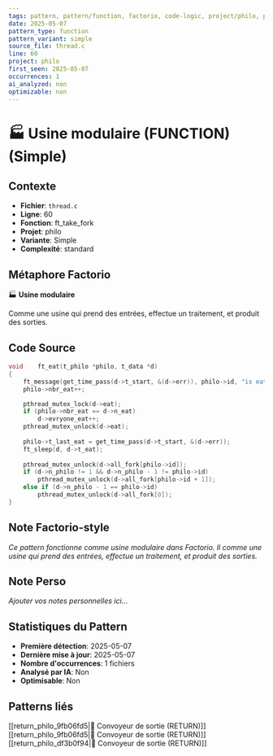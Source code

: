 ```yaml
---
tags: pattern, pattern/function, factorio, code-logic, project/philo, pattern/variant/simple
date: 2025-05-07
pattern_type: function
pattern_variant: simple
source_file: thread.c
line: 60
project: philo
first_seen: 2025-05-07
occurrences: 1
ai_analyzed: non
optimizable: non
---
```


# 🏭 Usine modulaire (FUNCTION) (Simple)

## Contexte
- **Fichier**: `thread.c`
- **Ligne**: 60
- **Fonction**: ft_take_fork
- **Projet**: philo
- **Variante**: Simple
- **Complexité**: standard

## Métaphore Factorio
🏭 **Usine modulaire**

Comme une usine qui prend des entrées, effectue un traitement, et produit des sorties.

## Code Source
```c
void	ft_eat(t_philo *philo, t_data *d)
{
	ft_message(get_time_pass(d->t_start, &(d->err)), philo->id, "is eating", d);
	philo->nbr_eat++;

	pthread_mutex_lock(d->eat);
	if (philo->nbr_eat == d->n_eat)
		d->evryone_eat++;
	pthread_mutex_unlock(d->eat);
	
	philo->t_last_eat = get_time_pass(d->t_start, &(d->err));
	ft_sleep(d, d->t_eat);
	
	pthread_mutex_unlock(d->all_fork[philo->id]);
	if (d->n_philo != 1 && d->n_philo - 1 != philo->id)
		pthread_mutex_unlock(d->all_fork[philo->id + 1]);
	else if (d->n_philo - 1 == philo->id)
		pthread_mutex_unlock(d->all_fork[0]);
}
```

## Note Factorio-style
*Ce pattern fonctionne comme usine modulaire dans Factorio. Il comme une usine qui prend des entrées, effectue un traitement, et produit des sorties.*

## Note Perso
*Ajouter vos notes personnelles ici...*

## Statistiques du Pattern
- **Première détection**: 2025-05-07
- **Dernière mise à jour**: 2025-05-07
- **Nombre d'occurrences**: 1 fichiers
- **Analysé par IA**: Non
- **Optimisable**: Non

## Patterns liés
[[return_philo_9fb06fd5|🚚 Convoyeur de sortie (RETURN)]]
[[return_philo_9fb06fd5|🚚 Convoyeur de sortie (RETURN)]]
[[return_philo_df3b0f94|🚚 Convoyeur de sortie (RETURN)]]
